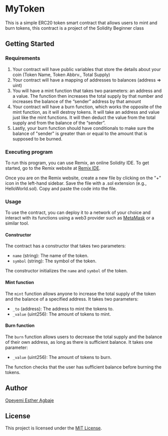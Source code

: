 # MyToken

This is a simple ERC20 token smart contract that allows users to mint and burn tokens, this contract is a project of the Solidity Beginner class

## Getting Started

### Requirements

1. Your contract will have public variables that store the details about your coin (Token Name, Token Abbrv., Total Supply)
2. Your contract will have a mapping of addresses to balances (address => uint)
3. You will have a mint function that takes two parameters: an address and a value. The function then increases the total supply by that number and increases the balance of the “sender” address by that amount
4. Your contract will have a burn function, which works the opposite of the mint function, as it will destroy tokens. It will take an address and value just like the mint functions. It will then deduct the value from the total supply and from the balance of the “sender”.
5. Lastly, your burn function should have conditionals to make sure the balance of "sender" is greater than or equal to the amount that is supposed to be burned.

### Executing program

To run this program, you can use Remix, an online Solidity IDE. To get started, go to the Remix website at [Remix IDE](https://remix.ethereum.org/).

Once you are on the Remix website, create a new file by clicking on the "+" icon in the left-hand sidebar. Save the file with a .sol extension (e.g., HelloWorld.sol). Copy and paste the code into the file.

### Usage

To use the  contract, you can deploy it to a network of your choice and interact with its functions using a web3 provider such as [MetaMask](https://metamask.io/) or a similar tool.

#### Constructor

The contract has a constructor that takes two parameters:

- `name` (string): The name of the token.
- `symbol` (string): The symbol of the token.

The constructor initializes the `name` and `symbol` of the token.

#### Mint function

The `mint` function allows anyone to increase the total supply of the token and the balance of a specified address. It takes two parameters:

- `_to` (address): The address to mint the tokens to.
- `_value` (uint256): The amount of tokens to mint.

#### Burn function

The `burn` function allows users to decrease the total supply and the balance of their own address, as long as there is sufficient balance. It takes one parameter:

- `_value` (uint256): The amount of tokens to burn.

The function checks that the user has sufficient balance before burning the tokens.

## Author

[Opeyemi Esther Agbaje](https://github.com/esteriella)

## License

This project is licensed under the [MIT License](LICENSE).